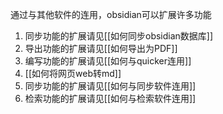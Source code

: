 通过与其他软件的连用，obsidian可以扩展许多功能
1. 同步功能的扩展请见[[如何同步obsidian数据库]]
2. 导出功能的扩展请见[[如何导出为PDF]]
3. 编写功能的扩展请见[[如何与quicker连用]]
4. [[如何将网页web转md]]
5. 同步功能的扩展请见[[如何与同步软件连用]]
6. 检索功能的扩展请见[[如何与检索软件连用]]